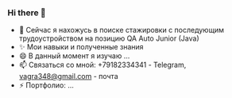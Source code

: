 ### Hi there 👋


- 🔭 Сейчас я нахожусь в поиске стажировки с последующим трудоустройством на позицию QA Auto Junior (Java)
- ✨ Мои навыки и полученные знания
- 😄 В данный момент я изучаю ...
- 📫 Связаться со мной: +79182334341 - Telegram, vagra348@gmail.com - почта
- ⚡ Портфолио: ...

